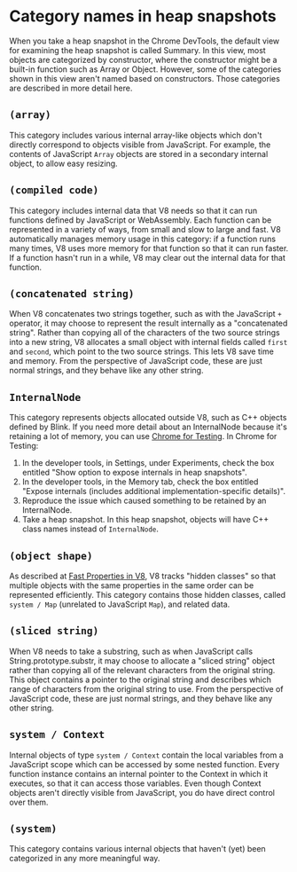 # Category names in heap snapshots

When you take a heap snapshot in the Chrome DevTools, the default view for examining the heap snapshot is called Summary. In this view, most objects are categorized by constructor, where the constructor might be a built-in function such as Array or Object. However, some of the categories shown in this view aren't named based on constructors. Those categories are described in more detail here.

## `(array)`

This category includes various internal array-like objects which don't directly correspond to objects visible from JavaScript. For example, the contents of JavaScript `Array` objects are stored in a secondary internal object, to allow easy resizing.

## `(compiled code)`

This category includes internal data that V8 needs so that it can run functions defined by JavaScript or WebAssembly. Each function can be represented in a variety of ways, from small and slow to large and fast. V8 automatically manages memory usage in this category: if a function runs many times, V8 uses more memory for that function so that it can run faster. If a function hasn't run in a while, V8 may clear out the internal data for that function.

## `(concatenated string)`

When V8 concatenates two strings together, such as with the JavaScript `+` operator, it may choose to represent the result internally as a "concatenated string". Rather than copying all of the characters of the two source strings into a new string, V8 allocates a small object with internal fields called `first` and `second`, which point to the two source strings. This lets V8 save time and memory. From the perspective of JavaScript code, these are just normal strings, and they behave like any other string.

## `InternalNode`

This category represents objects allocated outside V8, such as C++ objects defined by Blink. If you need more detail about an InternalNode because it's retaining a lot of memory, you can use [Chrome for Testing](https://developer.chrome.com/blog/chrome-for-testing). In Chrome for Testing:

1. In the developer tools, in Settings, under Experiments, check the box entitled "Show option to expose internals in heap snapshots".
1. In the developer tools, in the Memory tab, check the box entitled "Expose internals (includes additional implementation-specific details)".
1. Reproduce the issue which caused something to be retained by an InternalNode.
1. Take a heap snapshot. In this heap snapshot, objects will have C++ class names instead of `InternalNode`.

## `(object shape)`

As described at [Fast Properties in V8](https://v8.dev/blog/fast-properties), V8 tracks "hidden classes" so that multiple objects with the same properties in the same order can be represented efficiently. This category contains those hidden classes, called `system / Map` (unrelated to JavaScript `Map`), and related data.

## `(sliced string)`

When V8 needs to take a substring, such as when JavaScript calls String.prototype.substr, it may choose to allocate a "sliced string" object rather than copying all of the relevant characters from the original string. This object contains a pointer to the original string and describes which range of characters from the original string to use. From the perspective of JavaScript code, these are just normal strings, and they behave like any other string.

## `system / Context`

Internal objects of type `system / Context` contain the local variables from a JavaScript scope which can be accessed by some nested function. Every function instance contains an internal pointer to the Context in which it executes, so that it can access those variables. Even though Context objects aren't directly visible from JavaScript, you do have direct control over them.

## `(system)`

This category contains various internal objects that haven't (yet) been categorized in any more meaningful way.
